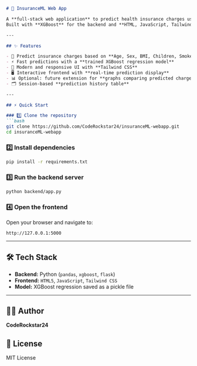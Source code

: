 
````markdown
# 🚀 InsuranceML Web App

A **full-stack web application** to predict health insurance charges using **Machine Learning**.  
Built with **XGBoost** for the backend and **HTML, JavaScript, Tailwind CSS** for a responsive, interactive frontend.

---

## ✨ Features

- 🧾 Predict insurance charges based on **Age, Sex, BMI, Children, Smoker, Region**  
- ⚡ Fast predictions with a **trained XGBoost regression model**  
- 🎨 Modern and responsive UI with **Tailwind CSS**  
- 🖥️ Interactive frontend with **real-time prediction display**  
- 📊 Optional: future extension for **graphs comparing predicted charges with averages**  
- 🗂️ Session-based **prediction history table**  

---

## ⚡ Quick Start

### 1️⃣ Clone the repository
```bash
git clone https://github.com/CodeRockstar24/insuranceML-webapp.git
cd insuranceML-webapp
````

### 2️⃣ Install dependencies

```bash
pip install -r requirements.txt
```

### 3️⃣ Run the backend server

```bash
python backend/app.py
```

### 4️⃣ Open the frontend

Open your browser and navigate to:

```
http://127.0.0.1:5000
```

---

## 🛠️ Tech Stack

* **Backend:** Python (`pandas`, `xgboost`, `flask`)
* **Frontend:** `HTML5`, `JavaScript`, `Tailwind CSS`
* **Model:** XGBoost regression saved as a pickle file

---

## 👨‍💻 Author

**CodeRockstar24**


## 📄 License

MIT License

